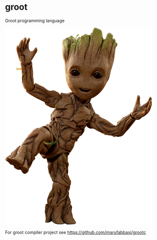 # groot
Groot programming language

![groot](docs/images/groot.png)

For groot compiler project see https://github.com/marufabbasi/grootc
